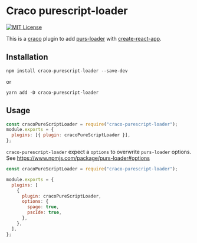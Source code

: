 # Craco purescript-loader

[![MIT License](https://img.shields.io/badge/license-MIT-blue.svg)](LICENSE)

This is a [craco](https://github.com/gsoft-inc/craco) plugin to add [purs-loader](https://www.npmjs.com/package/purs-loader) with [create-react-app](https://facebook.github.io/create-react-app).

## Installation

```shell
npm install craco-purescript-loader --save-dev
```

or

```shell
yarn add -D craco-purescript-loader
```

## Usage

```js
const cracoPureScriptLoader = require("craco-purescript-loader");
module.exports = {
  plugins: [{ plugin: cracoPureScriptLoader }],
};
```

`craco-purescript-loader` expect a `options` to overwrite `purs-loader` options.
See <https://www.npmjs.com/package/purs-loader#options>

```js
const cracoPureScriptLoader = require("craco-purescript-loader");

module.exports = {
  plugins: [
    {
      plugin: cracoPureScriptLoader,
      options: {
        spago: true,
        pscIde: true,
      },
    },
  ],
};
```
